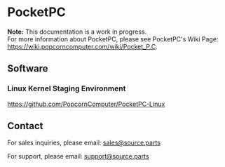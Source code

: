 # PocketPC

**Note:** This documentation is a work in progress.  
For more information about PocketPC, please see PocketPC's Wiki Page: https://wiki.popcorncomputer.com/wiki/Pocket_P.C.

## Software

### Linux Kernel Staging Environment
https://github.com/PopcornComputer/PocketPC-Linux

## Contact
For sales inquiries, please email: <a href="mailto:sales@source.parts">sales@source.parts</a>

For support, please email: <a href="mailto:support@source.parts">support@source.parts</a>
